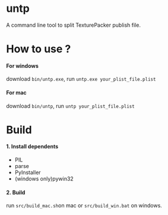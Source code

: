 # untp
A command line tool to split TexturePacker publish file.

# How to use ?

#### For windows

download `bin/untp.exe`, run `untp.exe your_plist_file.plist`

#### For mac

download `bin/untp`, run `untp your_plist_file.plist`

# Build

#### 1. Install dependents

+ PIL
+ parse
+ PyInstaller
+ (windows only)pywin32

#### 2. Build

run `src/build_mac.sh`on mac or `src/build_win.bat` on windows.
